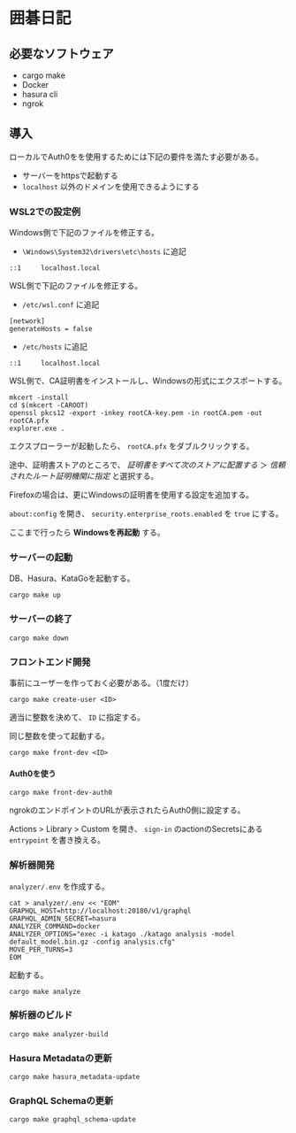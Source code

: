 囲碁日記
===

## 必要なソフトウェア

- cargo make
- Docker
- hasura cli
- ngrok

## 導入

ローカルでAuth0をを使用するためには下記の要件を満たす必要がある。

- サーバーをhttpsで起動する
- `localhost` 以外のドメインを使用できるようにする

### WSL2での設定例

Windows側で下記のファイルを修正する。

- `\Windows\System32\drivers\etc\hosts` に追記

```text
::1     localhost.local
```

WSL側で下記のファイルを修正する。

- `/etc/wsl.conf` に追記

```text
[network]
generateHosts = false
```

- `/etc/hosts` に追記

```text
::1     localhost.local
```

WSL側で、CA証明書をインストールし、Windowsの形式にエクスポートする。

```shell
mkcert -install
cd $(mkcert -CAROOT)
openssl pkcs12 -export -inkey rootCA-key.pem -in rootCA.pem -out rootCA.pfx
explorer.exe .
```

エクスプローラーが起動したら、 `rootCA.pfx` をダブルクリックする。

途中、証明書ストアのところで、 *証明書をすべて次のストアに配置する* ＞ *信頼されたルート証明機関に指定* と選択する。

Firefoxの場合は、更にWindowsの証明書を使用する設定を追加する。

`about:config` を開き、 `security.enterprise_roots.enabled` を `true` にする。

ここまで行ったら **Windowsを再起動** する。

### サーバーの起動

DB、Hasura、KataGoを起動する。

```shell
cargo make up
```

### サーバーの終了

```shell
cargo make down
```

### フロントエンド開発

事前にユーザーを作っておく必要がある。（1度だけ）

```shell
cargo make create-user <ID>
```

適当に整数を決めて、 `ID` に指定する。

同じ整数を使って起動する。

```shell
cargo make front-dev <ID>
```

#### Auth0を使う

```shell
cargo make front-dev-auth0
```

ngrokのエンドポイントのURLが表示されたらAuth0側に設定する。

Actions > Library > Custom を開き、 `sign-in` のactionのSecretsにある `entrypoint` を書き換える。

### 解析器開発

`analyzer/.env` を作成する。

```
cat > analyzer/.env << "EOM"
GRAPHQL_HOST=http://localhost:20180/v1/graphql
GRAPHQL_ADMIN_SECRET=hasura
ANALYZER_COMMAND=docker
ANALYZER_OPTIONS="exec -i katago ./katago analysis -model default_model.bin.gz -config analysis.cfg"
MOVE_PER_TURNS=3
EOM
```

起動する。

```shell
cargo make analyze
```

### 解析器のビルド

```shell
cargo make analyzer-build
```

### Hasura Metadataの更新

```shell
cargo make hasura_metadata-update
```

### GraphQL Schemaの更新

```shell
cargo make graphql_schema-update
```
